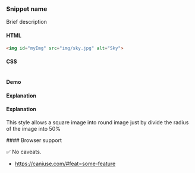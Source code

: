 ### Snippet name

Brief description

#### HTML

```html
<img id="myImg" src="img/sky.jpg" alt="Sky">
```

#### CSS

```css

```

#### Demo

<!-- You must create a `snippet-demo` parent block and use it as a namespace with BEM syntax. -->

<div class="snippet-demo">
  <some-element class="snippet-demo__snippet-name"></some-element>
</div>

<!-- Add your style rules here. -->

<style>
img {
    border-radius: 50%;
	width: 300;
	height:300;
}
</style>

#### Explanation

<!-- Use a step-by-step (ordered) list if possible. Keep it concise. -->
<h4>Explanation</h4>
<p>This style allows a square image into round image just by divide the radius of the image into 50%</p>
#### Browser support

<!-- Use the checkmark or the warning emoji, see the existing snippets. -->

<span class="snippet__support-note">✅ No caveats.</span>

<!-- Whenever possible, link a `caniuse` feature which allows the browser support percentage to be displayed.
If no link is provided, it defaults to 99+%. -->

* https://caniuse.com/#feat=some-feature

<!-- tags: (separate each by a comma) -->
